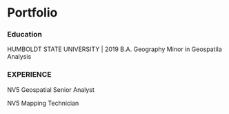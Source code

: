 # Portfolio

### Education
HUMBOLDT STATE UNIVERSITY | 2019
B.A. Geography
Minor in Geospatila Analysis

### EXPERIENCE
NV5 Geospatial
Senior Analyst

NV5
Mapping Technician
